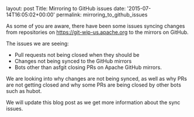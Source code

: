 
layout: post
Title: Mirroring to GitHub issues
date: '2015-07-14T16:05:02+00:00'
permalink: mirroring_to_github_issues

<p>As some of you are aware, there have been some issues syncing changes from repositories on <a href="https://git-wip-us.apache.org">https://git-wip-us.apache.org</a> to the mirrors on GitHub.</p> 
  <p> </p> 
  <p>The issues we are seeing:</p> 
  <ul> 
    <li>Pull requests not being closed when they should be</li> 
    <li>Changes not being synced to the GitHub mirrors</li> 
    <li>Bots other than asfgit closing PRs on Apache GitHub mirrors.</li> 
  </ul> 
  <p>We are looking into why changes are not being synced, as well as why PRs are not getting closed and why some PRs are being closed by other bots such as hubot.</p> 
  <p> </p> 
  <p>We will update this blog post as we get more information about the sync issues.<br /></p>
